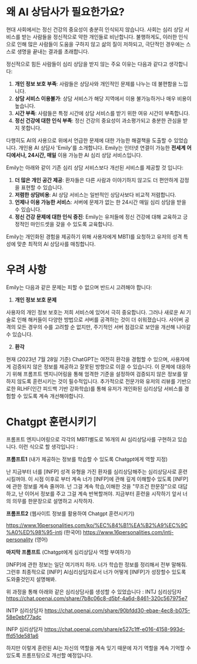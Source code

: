 # 왜 AI 상담사가 필요한가요?
현대 사회에서는 정신 건강의 중요성이 충분히 인식되지 않습니다. 사회는 심리 상담 서비스를 받는 사람들을 정신적으로 약한 개인들로 비난합니다.
불행하게도, 이러한 인식으로 인해 많은 사람들이 도움을 구하지 않고 삶의 질이 저하되고, 극단적인 경우에는 스스로 생명을 끝내는 결과를 초래합니다.

정신적으로 힘든 사람들이 심리 상담을 받지 않는 주요 이유는 다음과 같다고 생각합니다:
1. **개인 정보 보호 부족**: 사람들은 상담사와 개인적인 문제를 나누는 데 불편함을 느낍니다.
2. **상담 서비스 이용불가**: 상담 서비스가 해당 지역에서 이용 불가능하거나 매우 비용이 높습니다.
3. **시간 부족**: 사람들은 특정 시간에 상담 서비스를 받기 위한 여유 시간이 부족합니다.
4. **정신 건강에 대한 인식 부족**: 정신 건강의 중요성이 과소평가되고 충분한 관심을 받지 못합니다.

다행히도 AI의 사용으로 위에서 언급한 문제에 대한 가능한 해결책을 도출할 수 있었습니다.
개인용 AI 상담사 'Emily'를 소개합니다.
Emily는 인터넷 연결이 가능한 **전세계 어디에서나, 24시간, 매일** 이용 가능한 AI 심리 상담 서비스입니다.

Emily는 아래와 같이 기존 심리 상담 서비스보다 개선된 서비스를 제공할 것 입니다:
1. **더 많은 개인 공간 제공**: 환자들은 다른 사람과 이야기하지 않고도 더 편안하게 감정을 표현할 수 있습니다.
2. **저렴한 상담비용**: AI 상담 서비스는 일반적인 상담사보다 비교적 저렴합니다.
3. **언제나 이용 가능한 서비스**: 서버에 문제가 없는 한 24시간 매일 심리 상담을 받을 수 있습니다.
4. **정신 건강 문제에 대한 인식 증진**: Emily는 유저들에 정신 건강에 대해 교육하고 긍정적인 마인드셋을 갖을 수 있도록 교육합니다.


Emily는 개인화된 경험을 제공하기 위해 사용자에게 MBTI를 요청하고 유저의 성격 특성에 맞춘 최적의 AI 상담사를 매칭합니다.


# 우려 사항

Emily는 다음과 같은 문제는 피할 수 없으며 반드시 고려해야 합니다:

1. **개인 정보 보호 문제**

사용자의 개인 정보 보호는 저희 서비스에 있어서 극히 중요합니다. 그러나 새로운 AI 기술로 인해 해커들이 다양한 방법으로 서버를 공격하는 것이 더 쉬워졌습니다.
사이버 공격의 모든 경우의 수를 고려할 순 없지만, 주기적인 서버 점검으로 보안을 개선해 나아갈 수 있습니다.

2. **환각**

현재 (2023년 7월 28일 기준) ChatGPT는 여전히 환각을 경험할 수 있으며, 사용자에게 검증되지 않은 정보를 제공하고 잘못된 방향으로 이끌 수 있습니다.
이 문제에 대응하기 위해 프롬프트 엔지니어링을 통해 엄격한 기준을 설정하여 검증되지 않은 정보를 말하지 않도록 훈련시키는 것이 필수적입니다.
추가적으로 전문가와 유저의 리뷰를 기반으로한 RLHF(인간 피드백 기반 강화학습)를 통해 유저가 개인화된 심리상담 서비스를 경험할 수 있도록 계속 개선해야합니다.

# Chatgpt 훈련시키기
프롬프트 엔지니어링으로 각각의 MBTI별도로 16개의 AI 심리상담사를 구현하고 있습니다. 이런 식으로 할 생각입니다 :

**프롬프트1** (내가 제공하는 정보를 학습할 수 있도록 Chatgpt에게 역할 지정)

난 지금부터 너를 [INFP] 성격 유형을 가진 환자를  심리상담해주는 심리상담사로 훈련시킬꺼야. 이 시점 이후로 부터 계속 너가 [INFP]에 관해 깊게 이해할수 있도록 [INFP]에 관한 정보를 계속 줄꺼야. 넌 그걸 계속 학습,이해한 것을 "무조건 한문장"으로 대답하고, 난 이어서 정보를 주고 그걸 계속 반복할꺼야. 지금부터 훈련을 시작하기 앞서 너의 의무를 한문장으로 설명하고 시작하자.



**프롬프트2**  (웹사이트 정보를 활용하여 Chatgpt 훈련시키기)

https://www.16personalities.com/ko/%EC%84%B1%EA%B2%A9%EC%9C%A0%ED%98%95-intj (한국어)
https://www.16personalities.com/intj-personality (영어)


**마지막 프롬프트** (Chatgpt에게 심리상담사 역할 부여하기) 

[INFP]에 관한 정보는 일단 여기까지 하자.  너가 학습한 정보를 정리해서 전부 말해줘. 그런후 최종적으로 [INFP] AI심리상담자로서 너가 어떻게 [INFP]가 성장할수 있도록 도와줄것인지 설명해봐.


위 과정을 통해 아래와 같은 심리상담사를 생성할 수 있었습니다 :
INTJ 심리상담자
https://chat.openai.com/share/7b8c06c8-d5bf-4a6d-8461-320c567975e7
   
INTP 심리상담자
https://chat.openai.com/share/90bfdd30-ebae-4ec8-b075-58e0ebf77adc


INFP 심리상담자
https://chat.openai.com/share/e527c1ff-e016-4158-993d-ffd51de581a6

하지만 이렇게 훈련된 AI는 자신의 역할을 계속 잊기 때문에
자기 역할을 계속 기억할 수 있도록 프롬프팅으로 개선할 예정입니다.
